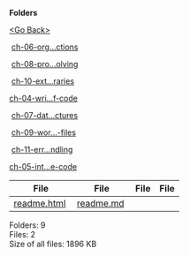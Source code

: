 **Folders**

[&lt;Go Back&gt;](../right.html)

 [ch-06-org...ctions](ch-06-organizing-code-with-functions/right.html)

 [ch-08-pro...olving](ch-08-problem-solving/right.html)

 [ch-10-ext...raries](ch-10-external-libraries/right.html)

[ch-04-wri...f-code](ch-04-writing-your-first-lines-of-code/right.html)

 [ch-07-dat...ctures](ch-07-data-structures/right.html)

 [ch-09-wor...-files](ch-09-working-with-files/right.html)

 [ch-11-err...ndling](ch-11-error-handling/right.html)

[ch-05-int...e-code](ch-05-interactive-code/right.html)

  

<table><thead><tr class="header"><th><strong>File</strong></th><th><strong>File</strong></th><th><strong>File</strong></th><th><strong>File</strong></th></tr></thead><tbody><tr class="odd"><td><a href="readme.html">readme.html</a> </td><td><a href="readme.md">readme.md</a> </td><td></td><td></td></tr></tbody></table>

Folders: 9  
Files: 2  
Size of all files: 1896 KB
